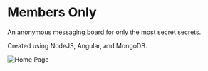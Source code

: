 # Members Only

An anonymous messaging board for only the most secret secrets.

Created using NodeJS, Angular, and MongoDB.

![Home Page](https://imgur.com/a/CkKKMUL)
